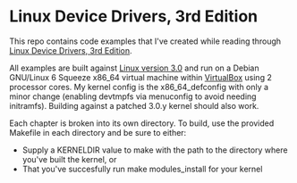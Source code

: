 # Linux Device Drivers, 3rd Edition

This repo contains code examples that I've created while reading through [Linux
Device Drivers, 3rd Edition][1].

All examples are built against [Linux version 3.0][2] and run on a Debian
GNU/Linux 6 Squeeze x86_64 virtual machine within [VirtualBox][3] using 2
processor cores.  My kernel config is the x86_64_defconfig with only a minor
change (enabling devtmpfs via menuconfig to avoid needing initramfs).  Building
against a patched 3.0.y kernel should also work.

Each chapter is broken into its own directory.  To build, use the provided
Makefile in each directory and be sure to either:

* Supply a KERNELDIR value to make with the path to the directory where you've
built the kernel, or
* That you've succesfully run make modules_install for your kernel

[1]: http://www.amazon.com/gp/product/0596005903/ref=as_li_ss_tl?ie=UTF8&tag=bradford07-20&linkCode=as2&camp=1789&creative=390957&creativeASIN=0596005903
[2]: https://www.kernel.org/pub/linux/kernel/v3.0/linux-3.0.tar.bz2
[3]: https://www.virtualbox.org/

